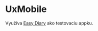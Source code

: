 # UxMobile

Využíva <a href="https://github.com/hanjoongcho/aaf-easydiary">Easy Diary</a> ako testovaciu appku.